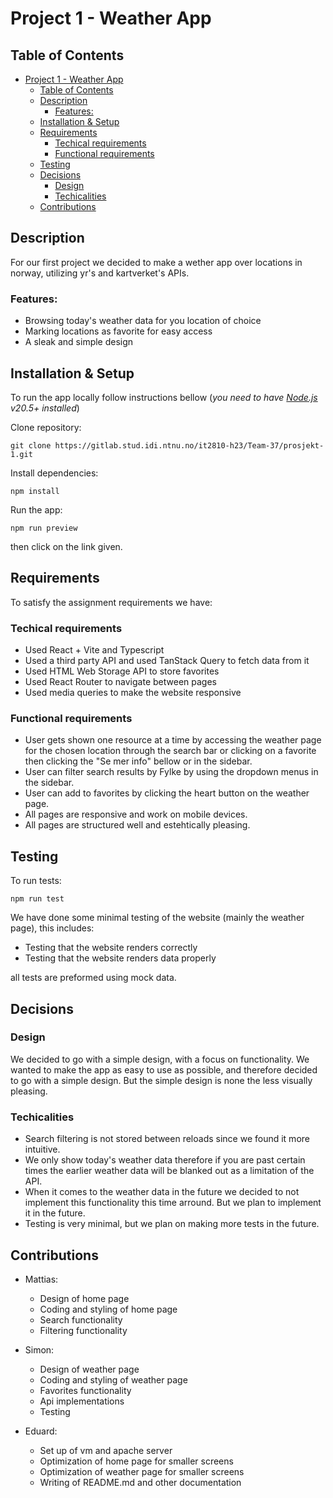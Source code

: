 # Project 1 - Weather App
## Table of Contents
- [Project 1 - Weather App](#project-1---weather-app)
  - [Table of Contents](#table-of-contents)
  - [Description](#description)
    - [Features:](#features)
  - [Installation \& Setup](#installation--setup)
  - [Requirements](#requirements)
    - [Techical requirements](#techical-requirements)
    - [Functional requirements](#functional-requirements)
  - [Testing](#testing)
  - [Decisions](#decisions)
    - [Design](#design)
    - [Techicalities](#techicalities)
  - [Contributions](#contributions)

## Description
For our first project we decided to make a wether app over locations in norway, utilizing yr's and kartverket's APIs. 

### Features:
- Browsing today's weather data for you location of choice
- Marking locations as favorite for easy access
- A sleak and simple design

## Installation & Setup
To run the app locally follow instructions bellow (*you need to have [Node.js](https://nodejs.org/en/) v20.5+ installed*)

Clone repository:
```
git clone https://gitlab.stud.idi.ntnu.no/it2810-h23/Team-37/prosjekt-1.git
```

Install dependencies:
```
npm install
```

Run the app:
```
npm run preview
```
then click on the link given.

## Requirements
To satisfy the assignment requirements we have:
### Techical requirements
- Used React + Vite and Typescript
- Used a third party API and used TanStack Query to fetch data from it
- Used HTML Web Storage API to store favorites
- Used React Router to navigate between pages
- Used media queries to make the website responsive

### Functional requirements
- User gets shown one resource at a time by accessing the weather page for the chosen location through the search bar or clicking on a favorite then clicking the "Se mer info" bellow or in the sidebar.
- User can filter search results by Fylke by using the dropdown menus in the sidebar.
- User can add to favorites by clicking the heart button on the weather page.
- All pages are responsive and work on mobile devices.
- All pages are structured well and estehtically pleasing.
  
## Testing
To run tests:
```
npm run test
```

We have done some minimal testing of the website (mainly the weather page), this includes:
- Testing that the website renders correctly
- Testing that the website renders data properly

all tests are preformed using mock data.

## Decisions
### Design
We decided to go with a simple design, with a focus on functionality. We wanted to make the app as easy to use as possible, and therefore decided to go with a simple design. But the simple design is none the less visually pleasing.

### Techicalities
- Search filtering is not stored between reloads since we found it more intuitive.
- We only show today's weather data therefore if you are past certain times the earlier weather data will be blanked out as a limitation of the API.
- When it comes to the weather data in the future we decided to not implement this functionality this time arround. But we plan to implement it in the future.
- Testing is very minimal, but we plan on making more tests in the future.


## Contributions
- Mattias:
  - Design of home page
  - Coding and styling of home page
  - Search functionality
  - Filtering functionality

- Simon:
  - Design of weather page
  - Coding and styling of weather page
  - Favorites functionality
  - Api implementations
  - Testing

- Eduard:
  - Set up of vm and apache server
  - Optimization of home page for smaller screens
  - Optimization of weather page for smaller screens
  - Writing of README.md and other documentation
